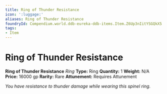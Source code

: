 ```yaml
---
title: Ring of Thunder Resistance
icon: ':luggage:'
aliases: Ring of Thunder Resistance
foundryId: Compendium.world.ddb-eureka-ddb-items.Item.Z6Up3nIitYSGQkX5
tags:
- Item
---
```


# Ring of Thunder Resistance

**Ring of Thunder Resistance**
_Ring_
**Type:** Ring
**Quantity:** 1
**Weight:** N/A
**Price:** 16000 gp
**Rarity:** Rare
**Attunement:** Requires Attunement

*You have resistance to thunder damage while wearing this spinel ring.*